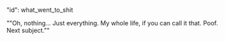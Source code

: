 "id": what_went_to_shit

""Oh, nothing... Just everything. My whole life, if you can call it that. Poof. Next subject.""